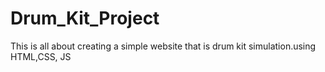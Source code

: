 # Drum_Kit_Project
This is all about creating a simple website that is drum kit  simulation.using HTML,CSS, JS

